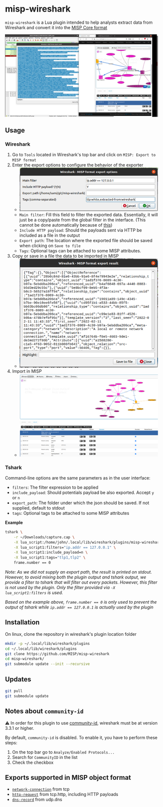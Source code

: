 # misp-wireshark

`misp-wireshark` is a Lua plugin intended to help analysts extract data from Wireshark and convert it into the [MISP Core format](https://www.misp-project.org/datamodels/)

[![](https://raw.githubusercontent.com/MISP/misp-wireshark/main/doc/pictures/misp-wireshark.png)](https://youtu.be/B7xs5SwhlTA)

## Usage

### Wireshark

1. Go to `Tools` located in Wireshark's top bar and click on `MISP: Export to MISP format`
2. Enter the export options to configure the behavior of the exporter
    - ![Plugin options](doc/pictures/options.png)
    - `Main filter`: Fill this field to filter the exported data. Essentially, it will just be a copy/paste from the global filter in the interface. (This cannot be done automatically because of [this](https://github.com/MISP/misp-wireshark/blob/89578d5c0eac9a23dc6f60afe223996ee0e50e32/misp-wireshark.lua#L70))
    - `Include HTTP payload`: Should the payloads sent via HTTP be included as a file in the output
    - `Export path`: The location where the exported file should be saved when clicking on `Save to file`
    - `Tags`: Optional tags can be attached to some MISP attributes. 
3. Copy or save in a file the data to be imported in MISP
    - ![Plugin output](doc/pictures/output.png)
4. Import in MISP
    - ![MISP result](doc/pictures/misp.png)

### Tshark
Command-line options are the same parameters as in the user interface:
- `filters`: The filter expression to be applied
- `include_payload`: Should potentials payload be also exported. Accept `y` or `n`
- `export_path`: The folder under which the json should be saved. If not supplied, default to stdout
- `tags`: Optional tags to be attached to some MISP attributes


**Example**

```bash
tshark \
    -r ~/Downloads/capture.cap \
    -X lua_script:/home/john/.local/lib/wireshark/plugins/misp-wireshark/misp-wireshark.lua \
    -X lua_script1:filters="ip.addr == 127.0.0.1" \
    -X lua_script1:include_payload=n \
    -X lua_script1:tags="tlp1,tlp2" \
    frame.number == 0
```
*Note: As we did not supply an export path, the result is printed on stdout. However, to avoid mixing both the plugin output and tshark output, we provide a filter to tshark that will filter out every packets. However, this filter is not used by the plugin. Only the filter provided via `-X lua_script1:filters` is used.*

*Based on the example above, `frame.number == 0` is only used to prevent the output of tshark while `ip.addr == 127.0.0.1` is actually used by the plugin*

## Installation

On linux, clone the repository in wireshark's plugin location folder

```bash
mkdir -p ~/.local/lib/wireshark/plugins
cd ~/.local/lib/wireshark/plugins
git clone https://github.com/MISP/misp-wireshark 
cd misp-wireshark/
git submodule update --init --recursive
```

## Updates

```bash
git pull
git submodule update
```


## Notes about `community-id`
:warning: In order for this plugin to use [community-id](https://github.com/corelight/community-id-spec), wireshark must be at version 3.3.1 or higher.

By default, `community-id` is disabled. To enable it, you have to perform these steps:
1. On the top bar go to `Analyze/Enabled Protocols...`
2. Search for `CommunityID` in the list
3. Check the checkbox


## Exports supported in MISP object format

- [`network-connection`](https://www.misp-project.org/objects.html#_network_connection) from tcp
- [`http-request`](https://www.misp-project.org/objects.html#_http_request) from tcp.http, including HTTP payloads
- [`dns-record`](https://www.misp-project.org/objects.html#_dns_record) from udp.dns
